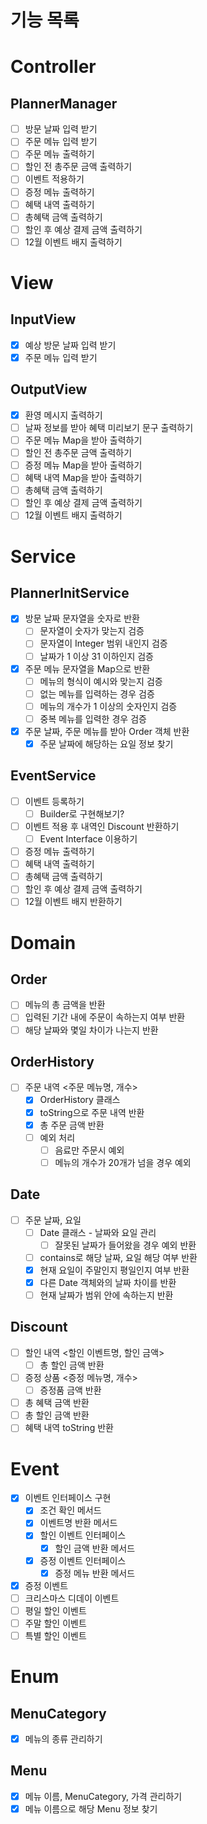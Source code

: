 # 기능 목록

# Controller

## PlannerManager

- [ ]  방문 날짜 입력 받기
- [ ]  주문 메뉴 입력 받기
- [ ]  주문 메뉴 출력하기
- [ ]  할인 전 총주문 금액 출력하기
- [ ]  이벤트 적용하기
- [ ]  증정 메뉴 출력하기
- [ ]  혜택 내역 출력하기
- [ ]  총혜택 금액 출력하기
- [ ]  할인 후 예상 결제 금액 출력하기
- [ ]  12월 이벤트 배지 출력하기

# View

## InputView

- [X]  예상 방문 날짜 입력 받기
- [X]  주문 메뉴 입력 받기

## OutputView

- [X]  환영 메시지 출력하기
- [ ]  날짜 정보를 받아 혜택 미리보기 문구 출력하기
- [ ]  주문 메뉴 Map을 받아 출력하기
- [ ]  할인 전 총주문 금액 출력하기
- [ ]  증정 메뉴 Map을 받아 출력하기
- [ ]  혜택 내역 Map을 받아 출력하기
- [ ]  총혜택 금액 출력하기
- [ ]  할인 후 예상 결제 금액 출력하기
- [ ]  12월 이벤트 배지 출력하기

# Service

## PlannerInitService

- [X]  방문 날짜 문자열을 숫자로 반환
    - [ ]  문자열이 숫자가 맞는지 검증
    - [ ]  문자열이 Integer 범위 내인지 검증
    - [ ]  날짜가 1 이상 31 이하인지 검증
- [X]  주문 메뉴 문자열을 Map으로 반환
    - [ ]  메뉴의 형식이 예시와 맞는지 검증
    - [ ]  없는 메뉴를 입력하는 경우 검증
    - [ ]  메뉴의 개수가 1 이상의 숫자인지 검증
    - [ ]  중복 메뉴를 입력한 경우 검증
- [X]  주문 날짜, 주문 메뉴를 받아 Order 객체 반환
    - [X]  주문 날짜에 해당하는 요일 정보 찾기

## EventService

- [ ]  이벤트 등록하기
    - [ ]  Builder로 구현해보기?
- [ ]  이벤트 적용 후 내역인 Discount 반환하기
    - [ ]  Event Interface 이용하기
- [ ]  증정 메뉴 출력하기
- [ ]  혜택 내역 출력하기
- [ ]  총혜택 금액 출력하기
- [ ]  할인 후 예상 결제 금액 출력하기
- [ ]  12월 이벤트 배지 반환하기

# Domain

## Order

- [ ]  메뉴의 총 금액을 반환
- [ ]  입력된 기간 내에 주문이 속하는지 여부 반환
- [ ]  해당 날짜와 몇일 차이가 나는지 반환

## OrderHistory

- [ ]  주문 내역 <주문 메뉴명, 개수>
    - [X]  OrderHistory 클래스
    - [X]  toString으로 주문 내역 반환
    - [X]  총 주문 금액 반환
    - [ ]  예외 처리
        - [ ]  음료만 주문시 예외
        - [ ]  메뉴의 개수가 20개가 넘을 경우 예외

## Date

- [ ]  주문 날짜, 요일
    - [ ]  Date 클래스 - 날짜와 요일 관리
        - [ ]  잘못된 날짜가 들어왔을 경우 예외 반환
    - [ ]  contains로 해당 날짜, 요일 해당 여부 반환
    - [X]  현재 요일이 주말인지 평일인지 여부 반환
    - [X]  다른 Date 객체와의 날짜 차이를 반환
    - [ ]  현재 날짜가 범위 안에 속하는지 반환

## Discount

- [ ]  할인 내역 <할인 이벤트명, 할인 금액>
    - [ ]  총 할인 금액 반환
- [ ]  증정 상품 <증정 메뉴명, 개수>
    - [ ]  증정품 금액 반환
- [ ]  총 혜택 금액 반환
- [ ]  총 할인 금액 반환
- [ ]  혜택 내역 toString 반환

# Event

- [X]  이벤트 인터페이스 구현
    - [X]  조건 확인 메서드
    - [X]  이벤트명 반환 메서드 
    - [X]  할인 이벤트 인터페이스
       - [X]  할인 금액 반환 메서드
    - [X]  증정 이벤트 인터페이스
       - [X]  증정 메뉴 반환 메서드
- [X]  증정 이벤트
- [ ]  크리스마스 디데이 이벤트
- [ ]  평일 할인 이벤트
- [ ]  주말 할인 이벤트
- [ ]  특별 할인 이벤트

# Enum

## MenuCategory

- [X]  메뉴의 종류 관리하기

## Menu

- [X]  메뉴 이름, MenuCategory, 가격 관리하기
- [X]  메뉴 이름으로 해당 Menu 정보 찾기